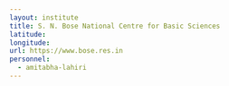 ```yaml
---
layout: institute
title: S. N. Bose National Centre for Basic Sciences
latitude: 
longitude: 
url: https://www.bose.res.in
personnel:
  - amitabha-lahiri
---
```


